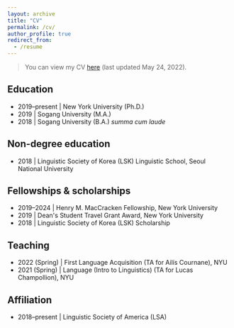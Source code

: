 ```yaml
---
layout: archive
title: "CV"
permalink: /cv/
author_profile: true
redirect_from:
  - /resume
---
```


> You can view my CV [here](https://drive.google.com/file/d/179gAZeh3Whq_oIFBZT6fh5i8rnAj-QFk/view?usp=sharing) (last updated May 24, 2022).

## Education

- 2019–present \| New York University (Ph.D.)
- 2019 \| Sogang University (M.A.)
- 2018 \| Sogang University (B.A.)  _summa cum laude_

## Non-degree education            

- 2018 \| Linguistic Society of Korea (LSK) Linguistic School, Seoul National University

## Fellowships & scholarships 

- 2019–2024 \| Henry M. MacCracken Fellowship, New York University
- 2019 \| Dean's Student Travel Grant Award, New York University
- 2018 \| Linguistic Society of Korea (LSK) Scholarship

## Teaching

- 2022 (Spring) \| First Language Acquisition (TA for Ailís Cournane), NYU
- 2021 (Spring) \| Language (Intro to Linguistics) (TA for Lucas Champollion), NYU

## Affiliation

- 2018–present \| Linguistic Society of America (LSA) 
